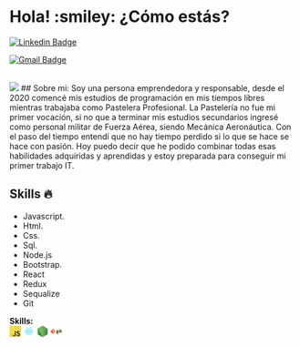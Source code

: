 <h1> Hola! :smiley: ¿Cómo estás?</h1>

[![Linkedin Badge](https://img.shields.io/badge/-LinkedIn-blue?style=flat-square&logo=Linkedin&logoColor=white&link=https://www.linkedin.com/in/ailin-rutchle/)](https://www.linkedin.com/in/ailin-rutchle-911569212/)

[![Gmail Badge](https://img.shields.io/badge/-Gmail-d14836?style=flat-square&logo=Gmail&logoColor=white&link=mailto:mail@pereyrapame)](mailto:ailintango@gmail.com)

<br/>

<img src='https://gifmaniacos.es/wp-content/uploads/2017/03/gif-dinosaurio-terrible-gifmaniacos.es-6.gif' >
## Sobre mi: 
Soy una persona emprendedora y responsable, desde el 2020 comencé mis estudios de programación en mis tiempos libres mientras trabajaba como Pastelera Profesional. La Pastelería no fue mi primer vocación, si no que a terminar mis estudios secundarios ingresé como personal militar de Fuerza Aérea, siendo Mecánica Aeronáutica.  Con el paso del tiempo entendí que no hay tiempo perdido si lo que se hace se hace con pasión. Hoy puedo decir que he podido combinar  todas esas habilidades adquiridas y aprendidas y estoy preparada para conseguir mi primer trabajo IT.

## Skills  :fire:
- Javascript.
- Html.
- Css.
- Sql.
- Node.js
- Bootstrap.
- React
- Redux
- Sequalize
- Git

**Skills:**  
<code><img height="20" src="https://raw.githubusercontent.com/github/explore/80688e429a7d4ef2fca1e82350fe8e3517d3494d/topics/javascript/javascript.png"></code>
<code><img height="20" src="https://raw.githubusercontent.com/github/explore/80688e429a7d4ef2fca1e82350fe8e3517d3494d/topics/react/react.png"></code>
<code><img height="20" src="https://raw.githubusercontent.com/github/explore/80688e429a7d4ef2fca1e82350fe8e3517d3494d/topics/nodejs/nodejs.png"></code>
<code><img height="20" src="https://raw.githubusercontent.com/github/explore/80688e429a7d4ef2fca1e82350fe8e3517d3494d/topics/git/git.png"></code>

</div>

